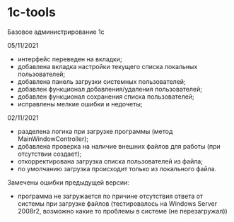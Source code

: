 # 1c-tools
Базовое администрирование 1c

05/11/2021
- интерфейс переведен на вкладки;
- добавлена вкладка настройки текущего списка локальных пользователей;
- добавлена панель загрузки системных пользователей;
- добавлен функционал добавления/удаления пользователей;
- добавлен функционал сохранения списка пользователей;
- исправлены мелкие ошибки и недочеты;

02/11/2021
- разделена логика при загрузке программы (метод MainWindowController);
- добавлена проверка на наличие внешних файлов для работы (при отсутствии создает);
- откорректирована загрузка списка пользователей из файла;
- по умолчанию загрузка происходит только из локального файла.

Замечены ошибки предыдущей версии:
- программа не загружается по причине отсутствия ответа от системы при загрузке файлов
(тестировалось на Windows Server 2008r2, возможно какие то проблемы в системе (не перезагружал))
